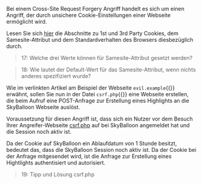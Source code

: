 Bei einem Cross-Site Request Forgery Angriff handelt es sich um einen Angriff,
der durch unsichere Cookie-Einstellungen einer Webseite ermöglicht wird.

Lesen Sie sich [hier](https://web.dev/i18n/de/samesite-cookies-explained/#was-sind-erstanbieter-und-drittanbieter-cookies)
die Abschnitte zu 1st und 3rd Party Cookies, dem Samesite-Attribut und dem Standardverhalten des Browsers diesbezüglich durch.

>17: Welche drei Werte können für Samesite-Attribut gesetzt werden?

>18: Wie lautet der Default-Wert für das Samesite-Attribut, wenn nichts anderes spezifiziert wurde?

Wie im verlinkten Artikel am Beispiel der Webseite `evil.example`{{}} erwähnt, sollen Sie nun in der Datei `csrf.php`{{}}
eine Webseite erstellen, die beim Aufruf eine POST-Anfrage zur Erstellung eines Highlights an die SkyBalloon Webseite auslöst.

Voraussetzung für diesen Angriff ist, dass sich ein Nutzer vor dem Besuch Ihrer Angreifer-Webseite
[csrf.php]({{TRAFFIC_HOST1_82}}/csrf.php.php) auf bei SkyBalloon angemeldet hat und die Session noch aktiv ist.

Da der Cookie auf SkyBalloon ein Ablaufdatum von 1 Stunde besitzt, bedeutet das, dass die SkyBalloon Session noch aktiv ist. 
Da der Cookie bei der Anfrage mitgesendet wird, ist die Anfrage zur Erstellung eines Hightlights authentisiert und autorisiert.

>19: Tipp und Lösung csrf.php